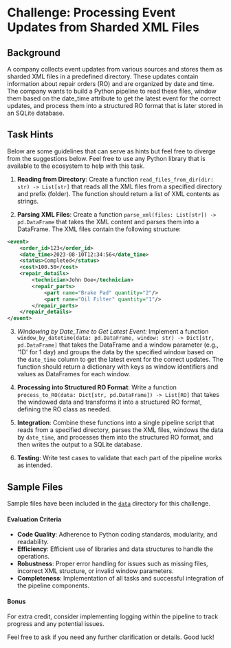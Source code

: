 # Challenge: Processing Event Updates from Sharded XML Files

## Background

A company collects event updates from various sources and stores them as sharded XML files in a predefined directory. These updates contain information about repair orders (RO) and are organized by date and time. The company wants to build a Python pipeline to read these files, window them based on the date_time attribute to get the latest event for the correct updates, and process them into a structured RO format that is later stored in an SQLite database.

## Task Hints
Below are some guidelines that can serve as hints but feel free to diverge from the suggestions below. Feel free to use any Python library that is available to the ecosystem to help with this task.

1. **Reading from Directory**: Create a function `read_files_from_dir(dir: str) -> List[str]` that reads all the XML files from a specified directory and prefix (folder). The function should return a list of XML contents as strings.

2. **Parsing XML Files**: Create a function `parse_xml(files: List[str]) -> pd.DataFrame` that takes the XML content and parses them into a DataFrame. The XML files contain the following structure:

```xml
<event>
    <order_id>123</order_id>
    <date_time>2023-08-10T12:34:56</date_time>
    <status>Completed</status>
    <cost>100.50</cost>
    <repair_details>
        <technician>John Doe</technician>
        <repair_parts>
            <part name="Brake Pad" quantity="2"/>
            <part name="Oil Filter" quantity="1"/>
        </repair_parts>
    </repair_details>
</event>
```

3. *Windowing by Date_Time to Get Latest Event:* Implement a function `window_by_datetime(data: pd.DataFrame, window: str) -> Dict[str, pd.DataFrame]` that takes the DataFrame and a window parameter (e.g., '1D' for 1 day) and groups the data by the specified window based on the `date_time` column to get the latest event for the correct updates. The function should return a dictionary with keys as window identifiers and values as DataFrames for each window.

4. **Processing into Structured RO Format**: Write a function `process_to_RO(data: Dict[str, pd.DataFrame]) -> List[RO]` that takes the windowed data and transforms it into a structured RO format, defining the RO class as needed.

5. **Integration**: Combine these functions into a single pipeline script that reads from a specified directory, parses the XML files, windows the data by `date_time`, and processes them into the structured RO format, and then writes the output to a SQLite database.

6. **Testing**: Write test cases to validate that each part of the pipeline works as intended.

## Sample Files

Sample files have been included in the [`data`](/data) directory for this challenge.

#### Evaluation Criteria

- **Code Quality**: Adherence to Python coding standards, modularity, and readability.
- **Efficiency**: Efficient use of libraries and data structures to handle the operations.
- **Robustness**: Proper error handling for issues such as missing files, incorrect XML structure, or invalid window parameters.
- **Completeness**: Implementation of all tasks and successful integration of the pipeline components.

#### Bonus

For extra credit, consider implementing logging within the pipeline to track progress and any potential issues.

Feel free to ask if you need any further clarification or details. Good luck!
